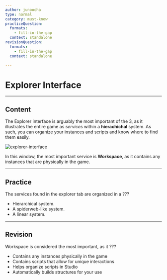 ```yaml
---
author: junoocha
type: normal
category: must-know
practiceQuestion:
  formats:
    - fill-in-the-gap
  context: standalone
revisionQuestion:
  formats:
    - fill-in-the-gap
  context: standalone

---
```


# Explorer Interface

---

## Content

The Explorer interface is arguably the most important of the 3, as it illustrates the entire game as *services* within a **hierachichal** system. As such, you can organize your instances and scripts and know where to find them easily. 

![explorer-interface](https://img.enkipro.com/dd9547d242979b80406d13b11ac7f5bf.png)

In this window, the most important service is **Workspace**, as it contains any instances that are physically in the game.

---

## Practice

The services found in the explorer tab are organized in a ???

- Hierarchical system.
- A spiderweb-like system.
- A linear system.


--- 

## Revision

Workspace is considered the most important, as it ???

- Contains any instances physically in the game
- Contains scripts that allow for unique interactions
- Helps organize scripts in Studio
- Automatically builds structures for your use